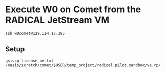 # Execute W0 on Comet from the RADICAL JetStream VM

```
ssh w0comet@129.114.17.185
```

## Setup

```
gsiscp license_oe.txt /oasis/scratch/comet/$USER/temp_project/radical.pilot.sandbox/ve.rp/ 
```
